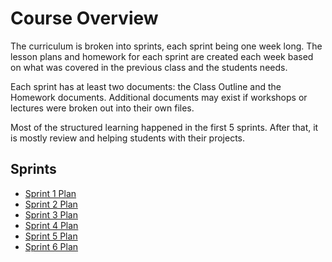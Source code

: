 # Course Overview

The curriculum is broken into sprints, each sprint being one week long. The lesson plans and homework for each sprint are created each week based on what was covered in the previous class and the students needs.

Each sprint has at least two documents: the Class Outline and the Homework documents. Additional documents may exist if workshops or lectures were broken out into their own files.

Most of the structured learning happened in the first 5 sprints. After that, it is mostly review and helping students with their projects.

## Sprints

- [Sprint 1 Plan](./01-sprint-plan)
- [Sprint 2 Plan](./02-sprint-plan)
- [Sprint 3 Plan](./03-sprint-plan)
- [Sprint 4 Plan](./04-sprint-plan)
- [Sprint 5 Plan](./05-sprint-plan)
- [Sprint 6 Plan](./06-sprint-plan)

